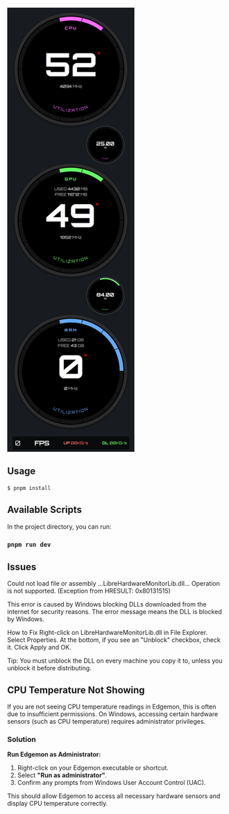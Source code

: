 ![Edgemon](./Screenshot%202025-06-07%20221513.png)

## Usage

```bash
$ pnpm install
```

## Available Scripts

In the project directory, you can run:

### `pnpm run dev`

## Issues

Could not load file or assembly ...LibreHardwareMonitorLib.dll... Operation is not supported. (Exception from HRESULT: 0x80131515)

This error is caused by Windows blocking DLLs downloaded from the internet for security reasons.
The error message means the DLL is blocked by Windows.

How to Fix
Right-click on LibreHardwareMonitorLib.dll in File Explorer.
Select Properties.
At the bottom, if you see an "Unblock" checkbox, check it.
Click Apply and OK.

Tip:
You must unblock the DLL on every machine you copy it to, unless you unblock it before distributing.

## CPU Temperature Not Showing

If you are not seeing CPU temperature readings in Edgemon, this is often due to insufficient permissions. On Windows, accessing certain hardware sensors (such as CPU temperature) requires administrator privileges.

### Solution

**Run Edgemon as Administrator:**

1. Right-click on your Edgemon executable or shortcut.
2. Select **"Run as administrator"**.
3. Confirm any prompts from Windows User Account Control (UAC).

This should allow Edgemon to access all necessary hardware sensors and display CPU temperature correctly.